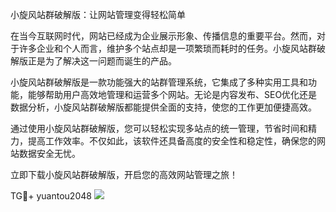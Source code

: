 小旋风站群破解版：让网站管理变得轻松简单

在当今互联网时代，网站已经成为企业展示形象、传播信息的重要平台。然而，对于许多企业和个人而言，维护多个站点却是一项繁琐而耗时的任务。小旋风站群破解版正是为了解决这一问题而诞生的产品。

小旋风站群破解版是一款功能强大的站群管理系统，它集成了多种实用工具和功能，能够帮助用户高效地管理和运营多个网站。无论是内容发布、SEO优化还是数据分析，小旋风站群破解版都能提供全面的支持，使您的工作更加便捷高效。

通过使用小旋风站群破解版，您可以轻松实现多站点的统一管理，节省时间和精力，提高工作效率。不仅如此，该软件还具备高度的安全性和稳定性，确保您的网站数据安全无忧。

立即下载小旋风站群破解版，开启您的高效网站管理之旅！

TG💪+ yuantou2048  ![](https://github.com/user-attachments/assets/42a5a4a5-fea9-4a1d-8aa0-73e57e430cca)